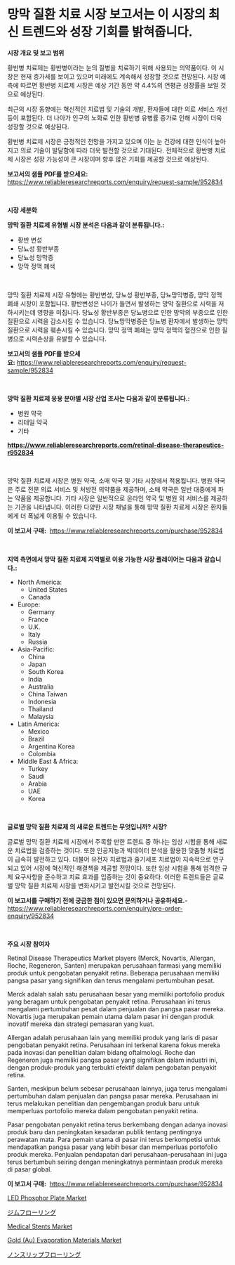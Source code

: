 <p><h1>망막 질환 치료 시장 보고서는 이 시장의 최신 트렌드와 성장 기회를 밝혀줍니다.</h1></p><p><strong>시장 개요 및 보고 범위</strong></p>
<p><p>황반병 치료제는 황반병이라는 눈의 질병을 치료하기 위해 사용되는 의약품이다. 이 시장은 현재 증가세를 보이고 있으며 미래에도 계속해서 성장할 것으로 전망된다. 시장 예측에 따르면 황반병 치료제 시장은 예상 기간 동안 약 4.4%의 연평균 성장률을 보일 것으로 예상된다. </p><p>최근의 시장 동향에는 혁신적인 치료법 및 기술의 개발, 환자들에 대한 의료 서비스 개선 등이 포함된다. 더 나아가 인구의 노화로 인한 황반병 유병률 증가로 인해 시장이 더욱 성장할 것으로 예상된다. </p><p>황반병 치료제 시장은 긍정적인 전망을 가지고 있으며 이는 눈 건강에 대한 인식이 높아지고 의료 기술이 발달함에 따라 더욱 발전할 것으로 기대된다. 전체적으로 황반병 치료제 시장은 성장 가능성이 큰 시장이며 향후 많은 기회를 제공할 것으로 예상된다.</p></p>
<p><strong>보고서의 샘플 PDF를 받으세요:</strong> <a href="https://www.reliableresearchreports.com/enquiry/request-sample/952834">https://www.reliableresearchreports.com/enquiry/request-sample/952834</a></p>
<p>&nbsp;</p>
<p><strong>시장 세분화</strong></p>
<p><strong>망막 질환 치료제 유형별 시장 분석은 다음과 같이 분류됩니다.:</strong></p>
<p><ul><li>황반 변성</li><li>당뇨성 황반부종</li><li>당뇨성 망막증</li><li>망막 정맥 폐색</li></ul></p>
<p>&nbsp;</p>
<p><p>망막 질환 치료제 시장 유형에는 황반변성, 당뇨성 황반부종, 당뇨망막병증, 망막 정맥 폐쇄 시장이 포함됩니다. 황반변성은 나이가 들면서 발생하는 망막 질환으로 시력을 저하시키는데 영향을 미칩니다. 당뇨성 황반부종은 당뇨병으로 인한 망막의 부종으로 인한 질환으로 시력을 감소시킬 수 있습니다. 당뇨망막병증은 당뇨병 환자에서 발생하는 망막 질환으로 시력을 훼손시킬 수 있습니다. 망막 정맥 폐쇄는 망막 정맥의 혈전으로 인한 질병으로 시력손상을 유발할 수 있습니다.</p></p>
<p><strong>보고서의 샘플 PDF를 받으세요:</strong>&nbsp;<a href="https://www.reliableresearchreports.com/enquiry/request-sample/952834">https://www.reliableresearchreports.com/enquiry/request-sample/952834</a></p>
<p>&nbsp;</p>
<p><strong> 망막 질환 치료제 응용 분야별 시장 산업 조사는 다음과 같이 분류됩니다.:</strong></p>
<p><ul><li>병원 약국</li><li>리테일 약국</li><li>기타</li></ul></p>
<p><strong><a href="https://www.reliableresearchreports.com/retinal-disease-therapeutics-r952834">https://www.reliableresearchreports.com/retinal-disease-therapeutics-r952834</a></strong></p>
<p>&nbsp;</p>
<p><p>망막 질환 치료제 시장은 병원 약국, 소매 약국 및 기타 시장에서 적용됩니다. 병원 약국은 주로 전문 의료 서비스 및 처방전 의약품을 제공하며, 소매 약국은 일반 대중에게 파는 약품을 제공합니다. 기타 시장은 일반적으로 온라인 약국 및 병원 외 서비스를 제공하는 기관을 나타냅니다. 이러한 다양한 시장 채널을 통해 망막 질환 치료제 시장은 환자들에게 더 폭넓게 이용될 수 있습니다.</p></p>
<p><strong>이 보고서 구매:</strong>&nbsp; <a href="https://www.reliableresearchreports.com/purchase/952834">https://www.reliableresearchreports.com/purchase/952834</a></p>
<p>&nbsp;</p>
<p><strong>지역 측면에서 망막 질환 치료제 지역별로 이용 가능한 시장 플레이어는 다음과 같습니다.:</strong></p>
<p><ul>
    <li>
        North America:
        <ul>
            <li>United States</li>
            <li>Canada</li>
        </ul>
    </li>
    <li>
        Europe:
        <ul>
            <li>Germany</li>
            <li>France</li>
            <li>U.K.</li>
            <li>Italy</li>
            <li>Russia</li>
        </ul>
    </li>
    <li>
        Asia-Pacific:
        <ul>
            <li>China</li>
            <li>Japan</li>
            <li>South Korea</li>
            <li>India</li>
            <li>Australia</li>
            <li>China Taiwan</li>
            <li>Indonesia</li>
            <li>Thailand</li>
            <li>Malaysia</li>
        </ul>
    </li>
    <li>
        Latin America:
        <ul>
            <li>Mexico</li>
            <li>Brazil</li>
            <li>Argentina Korea</li>
            <li>Colombia</li>
        </ul>
    </li>
    <li>
        Middle East & Africa:
        <ul>
            <li>Turkey</li>
            <li>Saudi</li>
            <li>Arabia</li>
            <li>UAE</li>
            <li>Korea</li>
        </ul>
    </li>
    </ul></p>
<p>&nbsp;</p>
<p><strong>글로벌 망막 질환 치료제 의 새로운 트렌드는 무엇입니까? 시장?</strong></p>
<p><p>글로벌 망막 질환 치료제 시장에서 주목할 만한 트렌드 중 하나는 임상 시험을 통해 새로운 치료법을 검증하는 것이다. 또한 인공지능과 빅데이터 분석을 활용한 맞춤형 치료법이 급속히 발전하고 있다. 더불어 유전자 치료법과 줄기세포 치료법이 지속적으로 연구되고 있어 시장에 혁신적인 해결책을 제공할 전망이다. 또한 임상 시험을 통해 엄격한 규제 요구사항을 준수하고 치료 효과를 입증하는 것이 중요하다. 이러한 트렌드들은 글로벌 망막 질환 치료제 시장을 변화시키고 발전시킬 것으로 전망된다.</p></p>
<p><strong>이 보고서를 구매하기 전에 궁금한 점이 있으면 문의하거나 공유하세요.</strong>- <a href="https://www.reliableresearchreports.com/enquiry/pre-order-enquiry/952834">https://www.reliableresearchreports.com/enquiry/pre-order-enquiry/952834</a></p>
<p>&nbsp;</p>
<p><strong>주요 시장 참여자</strong></p>
<p><p>Retinal Disease Therapeutics Market players (Merck, Novartis, Allergan, Roche, Regeneron, Santen) merupakan perusahaan farmasi yang memiliki produk untuk pengobatan penyakit retina. Beberapa perusahaan memiliki pangsa pasar yang signifikan dan terus mengalami pertumbuhan pesat.</p><p>Merck adalah salah satu perusahaan besar yang memiliki portofolio produk yang beragam untuk pengobatan penyakit retina. Perusahaan ini terus mengalami pertumbuhan pesat dalam penjualan dan pangsa pasar mereka. Novartis juga merupakan pemain utama dalam pasar ini dengan produk inovatif mereka dan strategi pemasaran yang kuat.</p><p>Allergan adalah perusahaan lain yang memiliki produk yang laris di pasar pengobatan penyakit retina. Perusahaan ini terkenal karena fokus mereka pada inovasi dan penelitian dalam bidang oftalmologi. Roche dan Regeneron juga memiliki pangsa pasar yang signifikan dalam industri ini, dengan produk-produk yang terbukti efektif dalam pengobatan penyakit retina.</p><p>Santen, meskipun belum sebesar perusahaan lainnya, juga terus mengalami pertumbuhan dalam penjualan dan pangsa pasar mereka. Perusahaan ini terus melakukan penelitian dan pengembangan produk baru untuk memperluas portofolio mereka dalam pengobatan penyakit retina.</p><p>Pasar pengobatan penyakit retina terus berkembang dengan adanya inovasi produk baru dan peningkatan kesadaran publik tentang pentingnya perawatan mata. Para pemain utama di pasar ini terus berkompetisi untuk mendapatkan pangsa pasar yang lebih besar dan memperluas portofolio produk mereka. Penjualan pendapatan dari perusahaan-perusahaan ini juga terus bertumbuh seiring dengan meningkatnya permintaan produk mereka di pasar global.</p></p>
<p><strong>이 보고서 구매:</strong>&nbsp;&nbsp;<a href="https://www.reliableresearchreports.com/purchase/952834">https://www.reliableresearchreports.com/purchase/952834</a></p>
<p><p><a href="https://cautious-neon-760.notion.site/LED-Phosphor-Plate-Market-Research-Report-Its-History-and-Forecast-2024-to-2031-935aac0df3534fc0b28ed3f0673de84d">LED Phosphor Plate Market</a></p><p><a href="https://github.com/dandier2003/Market-Research-Report-List-1/blob/main/982385448362.md">ジムフローリング</a></p><p><a href="https://github.com/nathandecarvalho/Market-Research-Report-List-3/blob/main/medical-stents-market.md">Medical Stents Market</a></p><p><a href="https://issuu.com/reportprime-2/docs/gold-au-evaporation-materials-market-size-2030.ppt">Gold (Au) Evaporation Materials Market</a></p><p><a href="https://github.com/lily-u-genius/Market-Research-Report-List-1/blob/main/195569248363.md">ノンスリップフローリング</a></p></p>